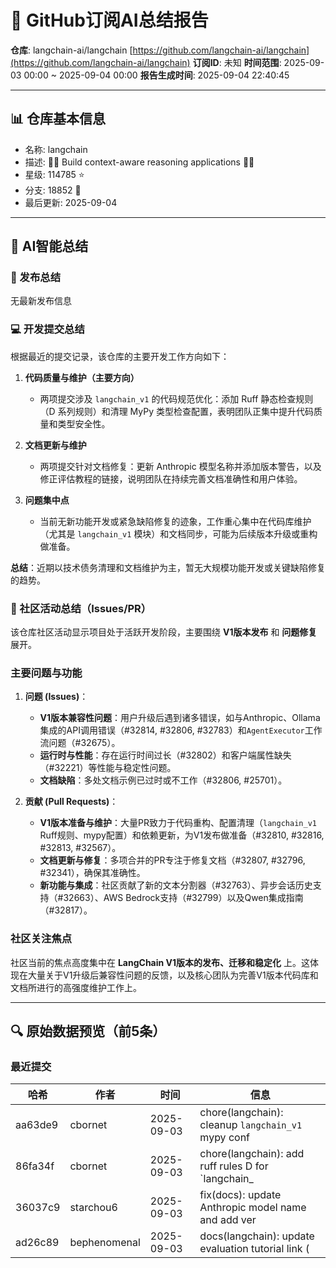 # 🤖 GitHub订阅AI总结报告
**仓库**: langchain-ai/langchain [https://github.com/langchain-ai/langchain](https://github.com/langchain-ai/langchain)
**订阅ID**: 未知
**时间范围**: 2025-09-03 00:00 ~ 2025-09-04 00:00
**报告生成时间**: 2025-09-04 22:40:45

---

## 📊 仓库基本信息
- 名称: langchain
- 描述: 🦜🔗 Build context-aware reasoning applications 🦜🔗
- 星级: 114785 ⭐
- 分支: 18852 🍴
- 最后更新: 2025-09-04

---

## 📝 AI智能总结
### 🔖 发布总结
无最新发布信息

### 💻 开发提交总结
根据最近的提交记录，该仓库的主要开发工作方向如下：

1. **代码质量与维护（主要方向）**  
   - 两项提交涉及 `langchain_v1` 的代码规范优化：添加 Ruff 静态检查规则（D 系列规则）和清理 MyPy 类型检查配置，表明团队正集中提升代码质量和类型安全性。

2. **文档更新与维护**  
   - 两项提交针对文档修复：更新 Anthropic 模型名称并添加版本警告，以及修正评估教程的链接，说明团队在持续完善文档准确性和用户体验。

3. **问题集中点**  
   - 当前无新功能开发或紧急缺陷修复的迹象，工作重心集中在代码库维护（尤其是 `langchain_v1` 模块）和文档同步，可能为后续版本升级或重构做准备。

**总结**：近期以技术债务清理和文档维护为主，暂无大规模功能开发或关键缺陷修复的趋势。

### 📢 社区活动总结（Issues/PR）
该仓库社区活动显示项目处于活跃开发阶段，主要围绕 **V1版本发布** 和 **问题修复** 展开。

### 主要问题与功能
1.  **问题 (Issues)**：
    *   **V1版本兼容性问题**：用户升级后遇到诸多错误，如与Anthropic、Ollama集成的API调用错误（#32814, #32806, #32783）和`AgentExecutor`工作流问题（#32675）。
    *   **运行时与性能**：存在运行时间过长（#32802）和客户端属性缺失（#32221）等性能与稳定性问题。
    *   **文档缺陷**：多处文档示例已过时或不工作（#32806, #25701）。

2.  **贡献 (Pull Requests)**：
    *   **V1版本准备与维护**：大量PR致力于代码重构、配置清理（`langchain_v1` Ruff规则、mypy配置）和依赖更新，为V1发布做准备（#32810, #32816, #32813, #32567）。
    *   **文档更新与修复**：多项合并的PR专注于修复文档（#32807, #32796, #32341），确保其准确性。
    *   **新功能与集成**：社区贡献了新的文本分割器（#32763）、异步会话历史支持（#32663）、AWS Bedrock支持（#32799）以及Qwen集成指南（#32817）。

### 社区关注焦点
社区当前的焦点高度集中在 **LangChain V1版本的发布、迁移和稳定化** 上。这体现在大量关于V1升级后兼容性问题的反馈，以及核心团队为完善V1版本代码库和文档所进行的高强度维护工作上。

---

## 🔍 原始数据预览（前5条）
### 最近提交
| 哈希 | 作者 | 时间 | 信息 |
|------|------|------|------|
| aa63de9 | cbornet | 2025-09-03 | chore(langchain): cleanup `langchain_v1` mypy conf |
| 86fa34f | cbornet | 2025-09-03 | chore(langchain): add ruff rules D for `langchain_ |
| 36037c9 | starchou6 | 2025-09-03 | fix(docs): update Anthropic model name and add ver |
| ad26c89 | bephenomenal | 2025-09-03 | docs(langchain): update evaluation tutorial link ( |
